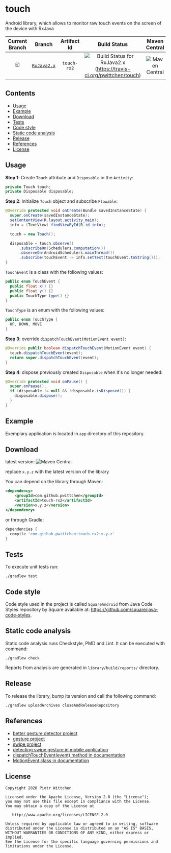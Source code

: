 # touch
Android library, which allows to monitor raw touch events on the screen of the device with RxJava

 Current Branch | Branch  | Artifact Id | Build Status  | Maven Central |
|:--------------:|:-------:|:-----------:|:-------------:|:-------------:|
| :ballot_box_with_check: | [`RxJava2.x`](https://github.com/pwittchen/touch/tree/RxJava2.x) | `touch-rx2` | ![Build Status for RxJava2.x](https://img.shields.io/travis/pwittchen/touch/RxJava2.x.svg?style=flat-square)(https://travis-ci.org/pwittchen/touch) | ![Maven Central](https://img.shields.io/maven-central/v/com.github.pwittchen/touch-rx2.svg?style=flat-square) |

Contents
--------
- [Usage](#usage)
- [Example](#example)
- [Download](#download)
- [Tests](#tests)
- [Code style](#code-style)
- [Static code analysis](#static-code-analysis)
- [Release](#release)
- [References](#references)
- [License](#license)

Usage
-----

**Step 1**: Create `Touch` attribute and `Disposable` in the `Activity`:

```java
private Touch touch;
private Disposable disposable;
```

**Step 2**: Initialize `Touch` object and subscribe `Flowable`:

```java
@Override protected void onCreate(Bundle savedInstanceState) {
  super.onCreate(savedInstanceState);
  setContentView(R.layout.activity_main);
  info = (TextView) findViewById(R.id.info);

  touch = new Touch();

  disposable = touch.observe()
      .subscribeOn(Schedulers.computation())
      .observeOn(AndroidSchedulers.mainThread())
      .subscribe(touchEvent -> info.setText(touchEvent.toString()));
}
```

`TouchEvent` is a class with the following values:

```java
public enum TouchEvent {
  public float x() {}
  public float y() {}
  public TouchType type() {}
}
```

`TouchType` is an enum with the following values:

```java
public enum TouchType {
  UP, DOWN, MOVE
}
```

**Step 3**: override `dispatchTouchEvent(MotionEvent event)`:

```java
@Override public boolean dispatchTouchEvent(MotionEvent event) {
  touch.dispatchTouchEvent(event);
  return super.dispatchTouchEvent(event);
}
```

**Step 4**: dispose previously created `Disposable` when it's no longer needed:

```java
@Override protected void onPause() {
  super.onPause();
  if (disposable != null && !disposable.isDisposed()) {
    disposable.dispose();
  }
}
```

Example
-------

Exemplary application is located in `app` directory of this repository.

Download
--------

latest version: ![Maven Central](https://img.shields.io/maven-central/v/com.github.pwittchen/touch-rx2.svg?style=flat-square)

replace `x.y.z` with the latest version of the library

You can depend on the library through Maven:

```xml
<dependency>
    <groupId>com.github.pwittchen</groupId>
    <artifactId>touch-rx2</artifactId>
    <version>x.y.z</version>
</dependency>
```

or through Gradle:

```groovy
dependencies {
  compile 'com.github.pwittchen:touch-rx2:x.y.z'
}
```

Tests
-----

To execute unit tests run:

```
./gradlew test
```

Code style
----------

Code style used in the project is called `SquareAndroid` from Java Code Styles repository by Square available at: https://github.com/square/java-code-styles.

Static code analysis
--------------------

Static code analysis runs Checkstyle, PMD and Lint. It can be executed with command:

 ```
 ./gradlew check
 ```

Reports from analysis are generated in `library/build/reports/` directory.

Release
-------

To release the library, bump its version and call the following command:

```
./gradlew uploadArchives closeAndReleaseRepository
```

References
----------

- [better gesture detector project](https://github.com/Polidea/better-gesture-detector)
- [gesture project](https://github.com/pwittchen/gesture)
- [swipe project](https://github.com/pwittchen/swipe)
- [detecting swipe gesture in mobile application](http://blog.wittchen.biz.pl/detecting-swipe-gesture-in-mobile-application/)
- [dispatchTouchEvent(event) method in documentation](http://developer.android.com/reference/android/view/ViewGroup.html#dispatchTouchEvent(android.view.MotionEvent))
- [MotionEvent class in documentation](http://developer.android.com/reference/android/view/MotionEvent.html)

License
-------

    Copyright 2020 Piotr Wittchen

    Licensed under the Apache License, Version 2.0 (the "License");
    you may not use this file except in compliance with the License.
    You may obtain a copy of the License at

       http://www.apache.org/licenses/LICENSE-2.0

    Unless required by applicable law or agreed to in writing, software
    distributed under the License is distributed on an "AS IS" BASIS,
    WITHOUT WARRANTIES OR CONDITIONS OF ANY KIND, either express or implied.
    See the License for the specific language governing permissions and
    limitations under the License.
